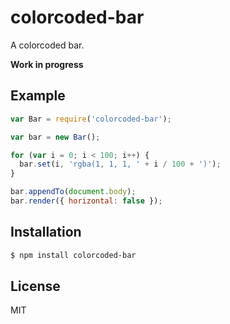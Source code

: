
# colorcoded-bar

  A colorcoded bar.

  __Work in progress__

## Example

```js
var Bar = require('colorcoded-bar');

var bar = new Bar();

for (var i = 0; i < 100; i++) {
  bar.set(i, 'rgba(1, 1, 1, ' + i / 100 + ')');
}

bar.appendTo(document.body);
bar.render({ horizontal: false });
```

## Installation

```bash
$ npm install colorcoded-bar
```

## License

  MIT

